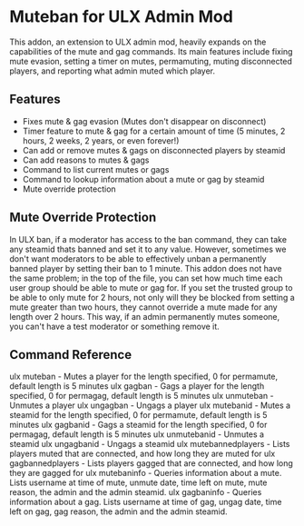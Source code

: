 # Muteban for ULX Admin Mod
This addon, an extension to ULX admin mod, heavily expands on the capabilities of the mute and gag commands. Its main features include fixing mute evasion, setting a timer on mutes, permamuting, muting disconnected players, and reporting what admin muted which player.
## Features
- Fixes mute & gag evasion (Mutes don't disappear on disconnect)
- Timer feature to mute & gag for a certain amount of time (5 minutes, 2 hours, 2 weeks, 2 years, or even forever!)
- Can add or remove mutes & gags on disconnected players by steamid
- Can add reasons to mutes & gags
- Command to list current mutes or gags
- Command to lookup information about a mute or gag by steamid
- Mute override protection

## Mute Override Protection
In ULX ban, if a moderator has access to the ban command, they can take any steamid thats banned and set it to any value. However, sometimes we don't want moderators to be able to effectively unban a permanently banned player by setting their ban to 1 minute. This addon does not have the same problem; in the top of the file, you can set how much time each user group should be able to mute or gag for. If you set the trusted group to be able to only mute for 2 hours, not only will they be blocked from setting a mute greater than two hours, they cannot override a mute made for any length over 2 hours. This way, if an admin permanently mutes someone, you can't have a test moderator or something remove it.

## Command Reference
ulx muteban <ply> <length> <reason> - Mutes a player for the length specified, 0 for permamute, default length is 5 minutes
ulx gagban <ply> <length> <reason> - Gags a player for the length specified, 0 for permagag, default length is 5 minutes
ulx unmuteban <ply> - Unmutes a player
ulx ungagban <ply> - Ungags a player
ulx mutebanid <steamid> <length> <reason> - Mutes a steamid for the length specified, 0 for permamute, default length is 5 minutes
ulx gagbanid <steamid> <length> <reason> - Gags a steamid for the length specified, 0 for permagag, default length is 5 minutes
ulx unmutebanid <steamid> - Unmutes a steamid
ulx ungagbanid <steamid> - Ungags a steamid
ulx mutebannedplayers - Lists players muted that are connected, and how long they are muted for
ulx gagbannedplayers - Lists players gagged that are connected, and how long they are gagged for
ulx mutebaninfo <steamid> - Queries information about a mute. Lists username at time of mute, unmute date, time left on mute, mute reason, the admin and the admin steamid.
ulx gagbaninfo <steamid> - Queries information about a gag. Lists username at time of gag, ungag date, time left on gag, gag reason, the admin and the admin steamid.
